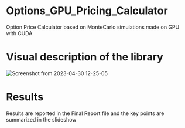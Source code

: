 # Options_GPU_Pricing_Calculator
 Option Price Calculator based on MonteCarlo simulations made on GPU with CUDA
 
# Visual description of the library
![Screenshot from 2023-04-30 12-25-05](https://user-images.githubusercontent.com/117393319/235348104-8746d8bd-cb7f-4401-b010-52d30de51beb.png)
 
# Results
Results are reported in the Final Report file and the key points are summarized in the slideshow
 
